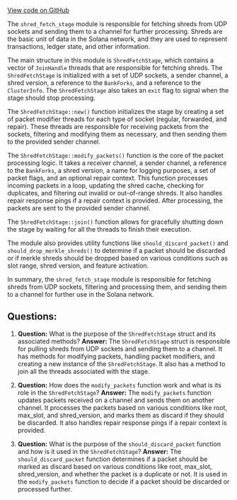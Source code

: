
[View code on GitHub](https://github.com/solana-labs/solana/blob/master/core/src/shred_fetch_stage.rs)

The `shred_fetch_stage` module is responsible for fetching shreds from UDP sockets and sending them to a channel for further processing. Shreds are the basic unit of data in the Solana network, and they are used to represent transactions, ledger state, and other information.

The main structure in this module is `ShredFetchStage`, which contains a vector of `JoinHandle` threads that are responsible for fetching shreds. The `ShredFetchStage` is initialized with a set of UDP sockets, a sender channel, a shred version, a reference to the `BankForks`, and a reference to the `ClusterInfo`. The `ShredFetchStage` also takes an `exit` flag to signal when the stage should stop processing.

The `ShredFetchStage::new()` function initializes the stage by creating a set of packet modifier threads for each type of socket (regular, forwarded, and repair). These threads are responsible for receiving packets from the sockets, filtering and modifying them as necessary, and then sending them to the provided sender channel.

The `ShredFetchStage::modify_packets()` function is the core of the packet processing logic. It takes a receiver channel, a sender channel, a reference to the `BankForks`, a shred version, a name for logging purposes, a set of packet flags, and an optional repair context. This function processes incoming packets in a loop, updating the shred cache, checking for duplicates, and filtering out invalid or out-of-range shreds. It also handles repair response pings if a repair context is provided. After processing, the packets are sent to the provided sender channel.

The `ShredFetchStage::join()` function allows for gracefully shutting down the stage by waiting for all the threads to finish their execution.

The module also provides utility functions like `should_discard_packet()` and `should_drop_merkle_shreds()` to determine if a packet should be discarded or if merkle shreds should be dropped based on various conditions such as slot range, shred version, and feature activation.

In summary, the `shred_fetch_stage` module is responsible for fetching shreds from UDP sockets, filtering and processing them, and sending them to a channel for further use in the Solana network.
## Questions: 
 1. **Question:** What is the purpose of the `ShredFetchStage` struct and its associated methods?
   **Answer:** The `ShredFetchStage` struct is responsible for pulling shreds from UDP sockets and sending them to a channel. It has methods for modifying packets, handling packet modifiers, and creating a new instance of the `ShredFetchStage`. It also has a method to join all the threads associated with the stage.

2. **Question:** How does the `modify_packets` function work and what is its role in the `ShredFetchStage`?
   **Answer:** The `modify_packets` function updates packets received on a channel and sends them on another channel. It processes the packets based on various conditions like root, max_slot, and shred_version, and marks them as discard if they should be discarded. It also handles repair response pings if a repair context is provided.

3. **Question:** What is the purpose of the `should_discard_packet` function and how is it used in the `ShredFetchStage`?
   **Answer:** The `should_discard_packet` function determines if a packet should be marked as discard based on various conditions like root, max_slot, shred_version, and whether the packet is a duplicate or not. It is used in the `modify_packets` function to decide if a packet should be discarded or processed further.